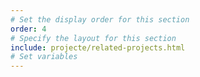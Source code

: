```yaml
---
# Set the display order for this section
order: 4
# Specify the layout for this section
include: projecte/related-projects.html
# Set variables
---
```

